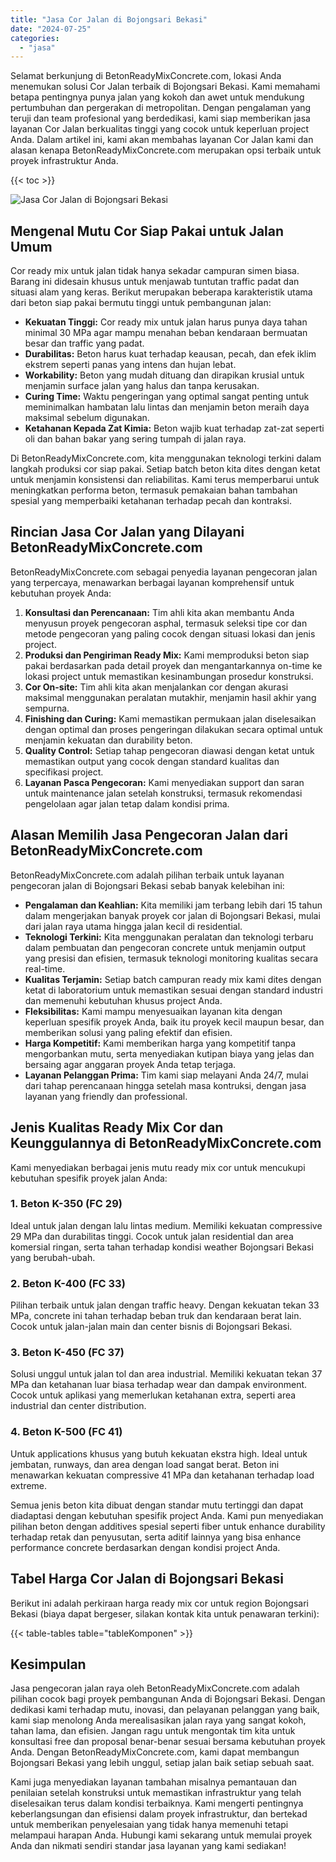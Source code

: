 ```yaml
---
title: "Jasa Cor Jalan di Bojongsari Bekasi"
date: "2024-07-25"
categories: 
  - "jasa"
---
```


Selamat berkunjung di BetonReadyMixConcrete.com, lokasi Anda menemukan solusi Cor Jalan terbaik di Bojongsari Bekasi. Kami memahami betapa pentingnya punya jalan yang kokoh dan awet untuk mendukung pertumbuhan dan pergerakan di metropolitan. Dengan pengalaman yang teruji dan team profesional yang berdedikasi, kami siap memberikan jasa layanan Cor Jalan berkualitas tinggi yang cocok untuk keperluan project Anda. Dalam artikel ini, kami akan membahas layanan Cor Jalan kami dan alasan kenapa BetonReadyMixConcrete.com merupakan opsi terbaik untuk proyek infrastruktur Anda.

{{< toc >}}

![Jasa Cor Jalan di Bojongsari Bekasi](https://betoncor8.github.io/cor/harga-beton-readymix-concrete%20(40).png)

## Mengenal Mutu Cor Siap Pakai untuk Jalan Umum

Cor ready mix untuk jalan tidak hanya sekadar campuran simen biasa. Barang ini didesain khusus untuk menjawab tuntutan traffic padat dan situasi alam yang keras. Berikut merupakan beberapa karakteristik utama dari beton siap pakai bermutu tinggi untuk pembangunan jalan:

- **Kekuatan Tinggi:** Cor ready mix untuk jalan harus punya daya tahan minimal 30 MPa agar mampu menahan beban kendaraan bermuatan besar dan traffic yang padat.
- **Durabilitas:** Beton harus kuat terhadap keausan, pecah, dan efek iklim ekstrem seperti panas yang intens dan hujan lebat.
- **Workability:** Beton yang mudah dituang dan dirapikan krusial untuk menjamin surface jalan yang halus dan tanpa kerusakan.
- **Curing Time:** Waktu pengeringan yang optimal sangat penting untuk meminimalkan hambatan lalu lintas dan menjamin beton meraih daya maksimal sebelum digunakan.
- **Ketahanan Kepada Zat Kimia:** Beton wajib kuat terhadap zat-zat seperti oli dan bahan bakar yang sering tumpah di jalan raya.

Di BetonReadyMixConcrete.com, kita menggunakan teknologi terkini dalam langkah produksi cor siap pakai. Setiap batch beton kita dites dengan ketat untuk menjamin konsistensi dan reliabilitas. Kami terus memperbarui untuk meningkatkan performa beton, termasuk pemakaian bahan tambahan spesial yang memperbaiki ketahanan terhadap pecah dan kontraksi.

## Rincian Jasa Cor Jalan yang Dilayani BetonReadyMixConcrete.com

BetonReadyMixConcrete.com sebagai penyedia layanan pengecoran jalan yang terpercaya, menawarkan berbagai layanan komprehensif untuk kebutuhan proyek Anda:

1. **Konsultasi dan Perencanaan:** Tim ahli kita akan membantu Anda menyusun proyek pengecoran asphal, termasuk seleksi tipe cor dan metode pengecoran yang paling cocok dengan situasi lokasi dan jenis project.
2. **Produksi dan Pengiriman Ready Mix:** Kami memproduksi beton siap pakai berdasarkan pada detail proyek dan mengantarkannya on-time ke lokasi project untuk memastikan kesinambungan prosedur konstruksi.
3. **Cor On-site:** Tim ahli kita akan menjalankan cor dengan akurasi maksimal menggunakan peralatan mutakhir, menjamin hasil akhir yang sempurna.
4. **Finishing dan Curing:** Kami memastikan permukaan jalan diselesaikan dengan optimal dan proses pengeringan dilakukan secara optimal untuk menjamin kekuatan dan durability beton.
5. **Quality Control:** Setiap tahap pengecoran diawasi dengan ketat untuk memastikan output yang cocok dengan standard kualitas dan specifikasi project.
6. **Layanan Pasca Pengecoran:** Kami menyediakan support dan saran untuk maintenance jalan setelah konstruksi, termasuk rekomendasi pengelolaan agar jalan tetap dalam kondisi prima.

## Alasan Memilih Jasa Pengecoran Jalan dari BetonReadyMixConcrete.com

BetonReadyMixConcrete.com adalah pilihan terbaik untuk layanan pengecoran jalan di Bojongsari Bekasi sebab banyak kelebihan ini:

- **Pengalaman dan Keahlian:** Kita memiliki jam terbang lebih dari 15 tahun dalam mengerjakan banyak proyek cor jalan di Bojongsari Bekasi, mulai dari jalan raya utama hingga jalan kecil di residential.
- **Teknologi Terkini:** Kita menggunakan peralatan dan teknologi terbaru dalam pembuatan dan pengecoran concrete untuk menjamin output yang presisi dan efisien, termasuk teknologi monitoring kualitas secara real-time.
- **Kualitas Terjamin:** Setiap batch campuran ready mix kami dites dengan ketat di laboratorium untuk memastikan sesuai dengan standard industri dan memenuhi kebutuhan khusus project Anda.
- **Fleksibilitas:** Kami mampu menyesuaikan layanan kita dengan keperluan spesifik proyek Anda, baik itu proyek kecil maupun besar, dan memberikan solusi yang paling efektif dan efisien.
- **Harga Kompetitif:** Kami memberikan harga yang kompetitif tanpa mengorbankan mutu, serta menyediakan kutipan biaya yang jelas dan bersaing agar anggaran proyek Anda tetap terjaga.
- **Layanan Pelanggan Prima:** Tim kami siap melayani Anda 24/7, mulai dari tahap perencanaan hingga setelah masa kontruksi, dengan jasa layanan yang friendly dan professional.

## Jenis Kualitas Ready Mix Cor dan Keunggulannya di BetonReadyMixConcrete.com

Kami menyediakan berbagai jenis mutu ready mix cor untuk mencukupi kebutuhan spesifik proyek jalan Anda:

### 1\. Beton K-350 (FC 29)

Ideal untuk jalan dengan lalu lintas medium. Memiliki kekuatan compressive 29 MPa dan durabilitas tinggi. Cocok untuk jalan residential dan area komersial ringan, serta tahan terhadap kondisi weather Bojongsari Bekasi yang berubah-ubah.

### 2\. Beton K-400 (FC 33)

Pilihan terbaik untuk jalan dengan traffic heavy. Dengan kekuatan tekan 33 MPa, concrete ini tahan terhadap beban truk dan kendaraan berat lain. Cocok untuk jalan-jalan main dan center bisnis di Bojongsari Bekasi.

### 3\. Beton K-450 (FC 37)

Solusi unggul untuk jalan tol dan area industrial. Memiliki kekuatan tekan 37 MPa dan ketahanan luar biasa terhadap wear dan dampak environment. Cocok untuk aplikasi yang memerlukan ketahanan extra, seperti area industrial dan center distribution.

### 4\. Beton K-500 (FC 41)

Untuk applications khusus yang butuh kekuatan ekstra high. Ideal untuk jembatan, runways, dan area dengan load sangat berat. Beton ini menawarkan kekuatan compressive 41 MPa dan ketahanan terhadap load extreme.

Semua jenis beton kita dibuat dengan standar mutu tertinggi dan dapat diadaptasi dengan kebutuhan spesifik project Anda. Kami pun menyediakan pilihan beton dengan additives spesial seperti fiber untuk enhance durability terhadap retak dan penyusutan, serta aditif lainnya yang bisa enhance performance concrete berdasarkan dengan kondisi project Anda.

## Tabel Harga Cor Jalan di Bojongsari Bekasi

Berikut ini adalah perkiraan harga ready mix cor untuk region Bojongsari Bekasi (biaya dapat bergeser, silakan kontak kita untuk penawaran terkini):

{{< table-tables table="tableKomponen" >}}

## Kesimpulan

Jasa pengecoran jalan raya oleh BetonReadyMixConcrete.com adalah pilihan cocok bagi proyek pembangunan Anda di Bojongsari Bekasi. Dengan dedikasi kami terhadap mutu, inovasi, dan pelayanan pelanggan yang baik, kami siap menolong Anda merealisasikan jalan raya yang sangat kokoh, tahan lama, dan efisien. Jangan ragu untuk mengontak tim kita untuk konsultasi free dan proposal benar-benar sesuai bersama kebutuhan proyek Anda. Dengan BetonReadyMixConcrete.com, kami dapat membangun Bojongsari Bekasi yang lebih unggul, setiap jalan baik setiap sebuah saat.

Kami juga menyediakan layanan tambahan misalnya pemantauan dan penilaian setelah konstruksi untuk memastikan infrastruktur yang telah diselesaikan terus dalam kondisi terbaiknya. Kami mengerti pentingnya keberlangsungan dan efisiensi dalam proyek infrastruktur, dan bertekad untuk memberikan penyelesaian yang tidak hanya memenuhi tetapi melampaui harapan Anda. Hubungi kami sekarang untuk memulai proyek Anda dan nikmati sendiri standar jasa layanan yang kami sediakan!
